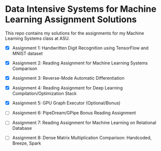 # Data Intensive Systems for Machine Learning Assignment Solutions
This repo contains my solutions for the assignments for my Machine Learning Systems class at ASU. 

- [x] Assignment 1: Handwritten Digit Recognition using TensorFlow and MNIST dataset 

- [x] Assignment 2: Reading Assignment for Machine Learning Systems Comparison

- [x] Assignment 3: Reverse-Mode Automatic Differentiation

- [x] Assignment 4: Reading Assignment for Deep Learning Compilation/Optimization Stack

- [x] Assignment 5: GPU Graph Executor (Optional/Bonus)

- [ ] Assignment 6: PipeDream/GPipe Bonus Reading Assignment

- [ ] Assignment 7: Reading Assignment for Machine Learning on Relational Database

- [ ] Assignment 8: Dense Matrix Multiplication Comparison: Handcoded, Breeze, Spark
